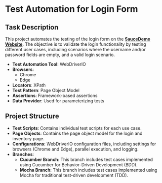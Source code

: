 # Test Automation for Login Form

## Task Description

This project automates the testing of the login form on the **[SauceDemo Website](https://www.saucedemo.com/)**. The objective is to validate the login functionality by testing different user cases, including scenarios where the username and/or password fields are empty, and a valid login scenario.
- **Test Automation Tool**: WebDriverIO
- **Browsers**: 
   - Chrome
   - Edge
- **Locators**: XPath
- **Test Pattern**: Page Object Model
- **Assertions**: Framework-based assertions
- **Data Provider**: Used for parameterizing tests

## Project Structure

- **Test Scripts**: Contains individual test scripts for each use case.
- **Page Objects**: Contains the page object model for the login and inventory page.
- **Configurations**: WebDriverIO configuration files, including settings for browsers (Chrome and Edge), parallel execution, and logging.
- **Branches**:
  - **Cucumber Branch**: This branch includes test cases implemented using Cucumber for Behavior-Driven Development (BDD).
  - **Mocha Branch**: This branch includes test cases implemented using Mocha for traditional test-driven development (TDD).

  
